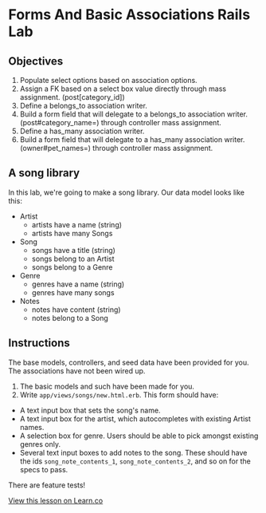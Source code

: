 # Forms And Basic Associations Rails Lab

## Objectives

1. Populate select options based on association options.
2. Assign a FK based on a select box value directly through mass assignment. (post[category_id])
3. Define a belongs_to association writer.
4. Build a form field that will delegate to a belongs_to association writer. (post#category_name=) through controller mass assignment.
5. Define a has_many association writer.
6. Build a form field that will delegate to a has_many association writer. (owner#pet_names=) through controller mass assignment.

## A song library

In this lab, we're going to make a song library. Our data model looks like this:

* Artist
  * artists have a name (string)
  * artists have many Songs
* Song
  * songs have a title (string)
  * songs belong to an Artist
  * songs belong to a Genre
* Genre
  * genres have a name (string)
  * genres have many songs
* Notes
  * notes have content (string)
  * notes belong to a Song

## Instructions

The base models, controllers, and seed data have been provided for you. The associations have not been wired up.

1. The basic models and such have been made for you.
2. Write `app/views/songs/new.html.erb`. This form should have:
  * A text input box that sets the song's name.
  * A text input box for the artist, which autocompletes with existing Artist names.
  * A selection box for genre. Users should be able to pick amongst existing genres only.
  * Several text input boxes to add notes to the song. These should have the ids `song_note_contents_1`, `song_note_contents_2`, and so on for the specs to pass.

There are feature tests!

<a href='https://learn.co/lessons/forms-and-basic-associations-rails-lab' data-visibility='hidden'>View this lesson on Learn.co</a>
